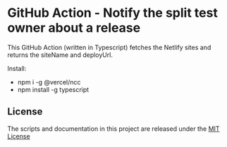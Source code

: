 # GitHub Action - Notify the split test owner about a release

This GitHub Action (written in Typescript) fetches the Netlify sites and returns the siteName and deployUrl.

Install:
 - npm i -g @vercel/ncc
 - npm install -g typescript

## License

The scripts and documentation in this project are released under the [MIT License](LICENSE)
